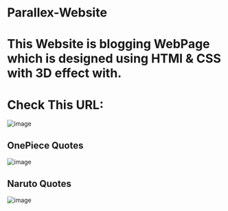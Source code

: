# Parallex-Website

# This Website is blogging WebPage which is designed using HTMl & CSS with 3D effect with.

# Check This URL: 
![image](https://user-images.githubusercontent.com/97246133/214310537-fd4de2b3-17ea-4f1d-a150-4a87c9f46e14.png)
## OnePiece Quotes
![image](https://user-images.githubusercontent.com/97246133/214310844-b736f7c4-df27-4c60-b894-e1d0f0c47c2e.png)
## Naruto Quotes
![image](https://user-images.githubusercontent.com/97246133/214310938-77f5f81a-b8c3-4772-915b-91bec338707a.png)
